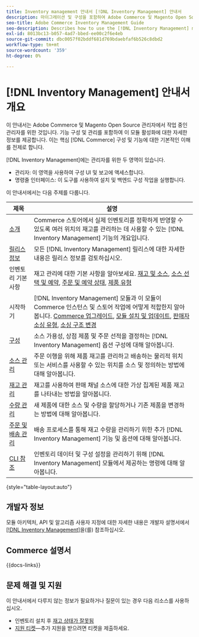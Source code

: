 ```yaml
---
title: Inventory management 안내서 [!DNL Inventory Management] 안내서
description: 마이그레이션 및 구성을 포함하여 Adobe Commerce 및 Magento Open Source 관리자를 위한  [!DNL Inventory Management] 에 대한 포괄적인 정보입니다.
seo-title: Adobe Commerce Inventory Management Guide
seo-description: Describes how to use the [!DNL Inventory Management] module in Adobe Commerce or Magento Open Source.
exl-id: 8013bc13-b057-4ad7-bbed-ee00c2f6e4eb
source-git-commit: dbc0057f02bddf681d769bdaebfaf6b526c8dbd2
workflow-type: tm+mt
source-wordcount: '359'
ht-degree: 0%

---
```


# [!DNL Inventory Management] 안내서 개요

이 안내서는 Adobe Commerce 및 Magento Open Source 관리자에서 작업 중인 관리자를 위한 것입니다. 기능 구성 및 관리를 포함하여 이 모듈 활성화에 대한 자세한 정보를 제공합니다. 이는 핵심 [!DNL Commerce] 구성 및 기능에 대한 기본적인 이해를 전제로 합니다.

[!DNL Inventory Management]에는 관리자를 위한 두 영역이 있습니다.

- 관리자: 이 영역을 사용하여 구성 UI 및 보고에 액세스합니다.
- 명령줄 인터페이스: 이 도구를 사용하여 설치 및 백엔드 구성 작업을 실행합니다.

이 안내서에서는 다음 주제를 다룹니다.

| 제목 | 설명 |
| ------- | ----------- |
| [소개](introduction.md) | Commerce 스토어에서 실제 인벤토리를 정확하게 반영할 수 있도록 여러 위치의 재고를 관리하는 데 사용할 수 있는 [!DNL Inventory Management] 기능의 개요입니다. |
| [릴리스 정보](release-notes.md) | 모든 [!DNL Inventory Management] 릴리스에 대한 자세한 내용은 릴리스 정보를 검토하십시오. |
| 인벤토리 기본 사항 | 재고 관리에 대한 기본 사항을 알아보세요. [재고 및 소스](sources-stocks.md), [소스 선택 및 예약](selection-reservations.md), [주문 및 예약 상태](order-status.md), [제품 유형](product-types.md) |
| 시작하기 | [!DNL Inventory Management] 모듈과 이 모듈이 Commerce 인스턴스 및 스토어 작업에 어떻게 적합한지 알아봅니다. [Commerce 업그레이드](migrate.md), [모듈 설치 및 업데이트](install-update.md), [판매자 소싱 유형](merchant-sourcing.md), [소싱 구조 변경](expand-restructure.md) |
| [구성](configuration.md) | 소스 가용성, 상점 제품 및 주문 선적을 결정하는 [!DNL Inventory Management] 옵션 구성에 대해 알아봅니다. |
| [소스 관리](sources-manage.md) | 주문 이행을 위해 제품 재고를 관리하고 배송하는 물리적 위치 또는 서비스를 사용할 수 있는 위치를 소스 및 정의하는 방법에 대해 알아봅니다. |
| [재고 관리](stocks-manage.md) | 재고를 사용하여 판매 채널 소스에 대한 가상 집계된 제품 재고를 나타내는 방법을 알아봅니다. |
| [수량 관리](quantities-manage.md) | 새 제품에 대한 소스 및 수량을 할당하거나 기존 제품을 변경하는 방법에 대해 알아봅니다. |
| [주문 및 배송 관리](shipments.md) | 배송 프로세스를 통해 재고 수량을 관리하기 위한 추가 [!DNL Inventory Management] 기능 및 옵션에 대해 알아봅니다. |
| [CLI 참조](cli.md) | 인벤토리 데이터 및 구성 설정을 관리하기 위해 [!DNL Inventory Management] 모듈에서 제공하는 명령에 대해 알아봅니다. |

{style="table-layout:auto"}

## 개발자 정보

모듈 아키텍처, API 및 알고리즘 사용자 지정에 대한 자세한 내용은 개발자 설명서에서 [[!DNL Inventory Management]](https://developer.adobe.com/commerce/webapi/rest/inventory/)을(를) 참조하십시오.

## Commerce 설명서

{{docs-links}}

## 문제 해결 및 지원

이 안내서에서 다루지 않는 정보가 필요하거나 질문이 있는 경우 다음 리소스를 사용하십시오.

- 인벤토리 설치 후 [재고 상태가 잘못됨](https://experienceleague.adobe.com/docs/commerce-knowledge-base/kb/troubleshooting/miscellaneous/stock-status-incorrect-after-magento-inventory-install.html?lang=ko)
- [지원 티켓](https://experienceleague.adobe.com/docs/commerce-knowledge-base/kb/help-center-guide/magento-help-center-user-guide.html?lang=ko#submit-ticket)—추가 지원을 받으려면 티켓을 제출하세요.
